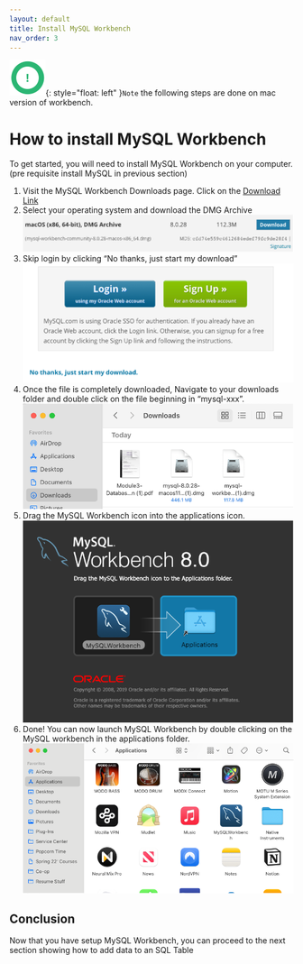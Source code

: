 ```yaml
---
layout: default
title: Install MySQL Workbench
nav_order: 3
---
```


![Note icon](https://github.com/vasshorin/VPD-Comm/blob/Gh-pages/assets/images/note.png?raw=true "Note"){: style="float: left" }``` Note ``` the following steps are done on mac version of workbench.


# How to install MySQL Workbench
To get started, you will need to install MySQL Workbench on your computer. (pre requisite install MySQL in previous section)


1. Visit the MySQL Workbench Downloads page. Click on the 
   [Download Link](https://dev.mysql.com/downloads/workbench/)
2. Select your operating system and download the DMG Archive
   ![Choose OS](https://github.com/vasshorin/VPD-Comm/blob/Gh-pages/assets/images/Picture8.png?raw=true)
3. Skip login by clicking “No thanks, just start my download”
	 ![DMG Archive](https://github.com/vasshorin/VPD-Comm/blob/Gh-pages/assets/images/Picture9.png?raw=true)
4. Once the file is completely downloaded, Navigate to your downloads folder and double click on the file beginning in “mysql-xxx”.
   ![Open Downloads](https://github.com/vasshorin/VPD-Comm/blob/Gh-pages/assets/images/Picture10.png?raw=true)
5. Drag the MySQL Workbench icon into the applications icon.
   ![Drag to Applications Folder](https://github.com/vasshorin/VPD-Comm/blob/Gh-pages/assets/images/Picture11.png?raw=true)
6. Done! You can now launch MySQL Workbench by double clicking on the MySQL workbench in the applications folder.
   ![Launch app from applications folder](https://github.com/vasshorin/VPD-Comm/blob/Gh-pages/assets/images/Picture12.png?raw=true)

 
## Conclusion

Now that you have setup MySQL Workbench, you can proceed to the next section showing how to add data to an SQL Table
